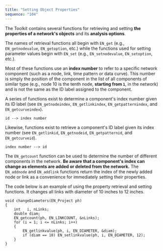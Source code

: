 ```yaml
---
title: "Setting Object Properties"
sequence: "104"
---
```


The Toolkit contains several functions for retrieving and setting **the properties of a network's objects** and
its **analysis options**.

The names of retrieval functions all begin with `EN_get` (e.g., `EN_getnodevalue`, `EN_getoption`, etc.)
while the functions used for setting parameter values begin with `EN_set` (e.g., `EN_setnodevalue`, `EN_setoption`, etc.).

Most of these functions use an **index number** to refer to a specific network component
(such as a node, link, time pattern or data curve).
This number is simply the position of the component in the list of all components of similar type
(e.g., node 10 is the tenth node, **starting from `1`**, in the network)
and is not the same as the ID label assigned to the component.

A series of functions exist to determine a component's index number given its ID label
(see `EN_getnodeindex`, `EN_getlinkindex`, `EN_getpatternindex`, and `EN_getcurveindex`).

```text
id --> index number
```

Likewise, functions exist to retrieve a component's ID label given its index number
(see `EN_getlinkid`, `EN_getnodeid`, `EN_getpatternid`, and `EN_getcurveid`).

```text
index number --> id
```

The `EN_getcount` function can be used to determine the number of different components in the network.
**Be aware that a component's index can change as elements are added or deleted from the network.**
The `EN_addnode` and `EN_addlink` functions return the index of the newly added node or link
as a convenience for immediately setting their properties.

The code below is an example of using the property retrieval and setting functions.
It changes all links with diameter of 10 inches to 12 inches.

```text
void changeDiameters(EN_Project ph)
{
    int   i, nLinks;
    double diam;
    EN_getcount(ph, EN_LINKCOUNT, &nLinks);
    for (i = 1; i <= nLinks; i++)
    {
        EN_getlinkvalue(ph, i, EN_DIAMETER, &diam);
        if (diam == 10) EN_setlinkvalue(ph, i, EN_DIAMETER, 12);
    }
}
```
